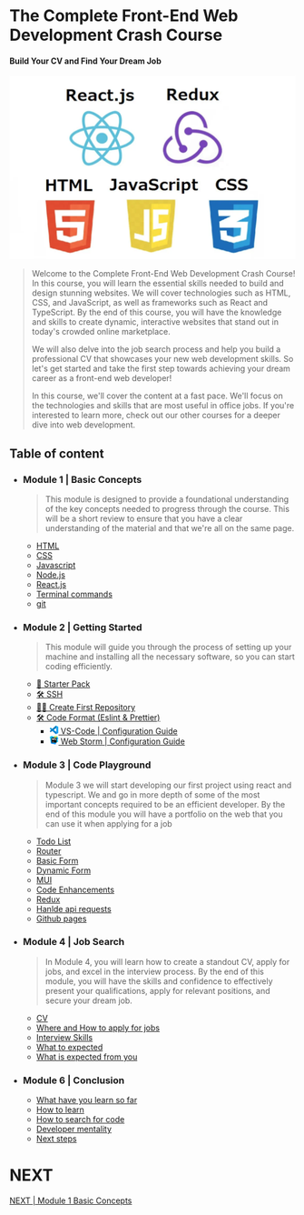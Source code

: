 # The Complete Front-End Web Development Crash Course
#### Build Your CV and Find Your Dream Job
<img src="./imgs/hero.png" />

> Welcome to the Complete Front-End Web Development Crash Course! In this course, you will learn the essential skills needed to build and design stunning websites. We will cover technologies such as HTML, CSS, and JavaScript, as well as frameworks such as React and TypeScript. By the end of this course, you will have the knowledge and skills to create dynamic, interactive websites that stand out in today's crowded online marketplace.
> 
> We will also delve into the job search process and help you build a professional CV that showcases your new web development skills. So let's get started and take the first step towards achieving your dream career as a front-end web developer!
>
> In this course, we'll cover the content at a fast pace. We'll focus on the technologies and skills that are most useful in office jobs.
> If you're interested to learn more, check out our other courses for a deeper dive into web development.

## Table of content
- ### Module 1 | Basic Concepts
    > This module is designed to provide a foundational understanding of the key concepts needed to progress through the course.
    This will be a short review to ensure that you have a clear understanding of the material and that we're all on the same page.
    - [HTML](./module_01/html.md)
    - [CSS](./module_01/css.md)
    - [Javascript](./module_01/javascript.md)
    - [Node.js](./module_01/node.md)
    - [React.js](./module_01/react.md)
    - [Terminal commands](./module_01/terminal.md)
    - [git](./module_01/git.md)


- ### Module 2 | Getting Started
    > This module will guide you through the process of setting up your machine and installing all the necessary software, so you can start coding efficiently.
  - [🎒 Starter Pack](module_02/starterPack.md)
  - [🛠 SSH](module_02/ssh.md)
  - [👨‍🎨 Create First Repository](module_02/createFirstRepository.md)
  - [🛠 Code Format (Eslint & Prettier)](module_02/CODE_FORMAT_WITH_ESLINT_&_PRETTIER.md)
    - [<img src="./imgs/vscode_logo.png" width="15"/> VS-Code | Configuration Guide](module_02/vscodeConfigurationGuide.md)
    - [<img src="./imgs/webstorm_logo.svg" width="15"/> Web Storm | Configuration Guide](module_02/webstormConfigurationGuide.md)

- ### Module 3 | Code Playground
  > Module 3 we will start developing our first project using react and typescript.
  > We and go in more depth of some of the most important concepts required to be an efficient developer.
  > By the end of this module you will have a portfolio on the web that you can use it when applying for a job
  - [Todo List]()
  - [Router]()
  - [Basic Form]()
  - [Dynamic Form]()
  - [MUI]()
  - [Code Enhancements]()
  - [Redux]()
  - [Hanlde api requests]()
  - [Github pages]()

- ### Module 4 | Job Search
    > In Module 4, you will learn how to create a standout CV, apply for jobs, and excel in the interview process. By the end of this module, you will have the skills and confidence to effectively present your qualifications, apply for relevant positions, and secure your dream job.
  - [CV]()
  - [Where and How to apply for jobs]()
  - [Interview Skills]()
  - [What to expected]()
  - [What is expected from you]()

- ### Module 6 | Conclusion
  - [What have you learn so far]()
  - [How to learn]()
  - [How to search for code]()
  - [Developer mentality]()
  - [Next steps]()


# NEXT
[NEXT | Module 1 Basic Concepts](./module_01/README.md)
